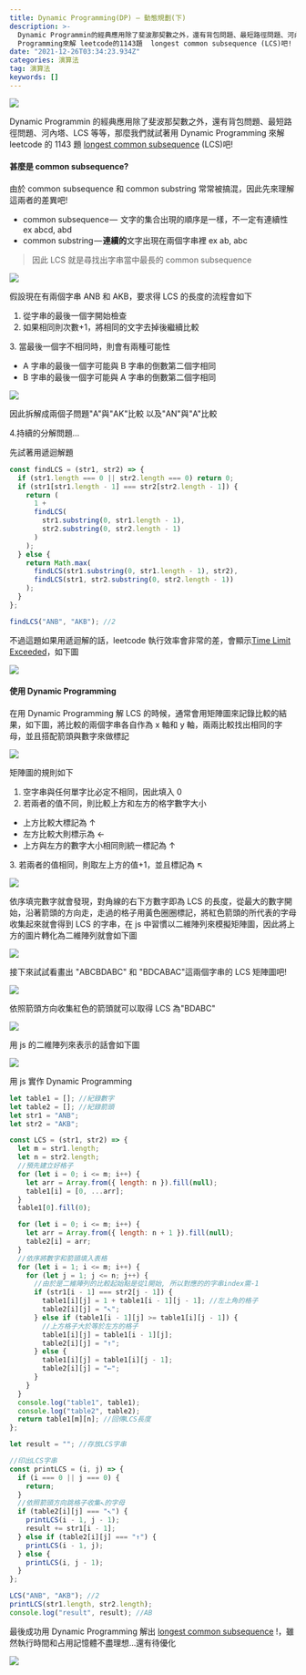 ```yaml
---
title: Dynamic Programming(DP) — 動態規劃(下)
description: >-
  Dynamic Programmin的經典應用除了斐波那契數之外，還有背包問題、最短路徑問題、河內塔、LCS等等，那麼我們就試著用Dynamic
  Programming來解 leetcode的1143題  longest common subsequence (LCS)吧!
date: "2021-12-26T03:34:23.934Z"
categories: 演算法
tag: 演算法
keywords: []
---
```


![](/img/1__LFHGdDxa6__RkEEgsYIt4Lg.jpeg)

Dynamic Programmin 的經典應用除了斐波那契數之外，還有背包問題、最短路徑問題、河內塔、LCS 等等，那麼我們就試著用 Dynamic Programming 來解 leetcode 的 1143 題 [longest common subsequence](https://leetcode.com/problems/longest-common-subsequence/) (LCS)吧!

#### 甚麼是 common subsequence?

由於 common subsequence 和 common substring 常常被搞混，因此先來理解這兩者的差異吧!

- common subsequence —  文字的集合出現的順序是一樣，不一定有連續性 ex abcd, abd
- common substring — **連續的**文字出現在兩個字串裡 ex ab, abc

> 因此 LCS 就是尋找出字串當中最長的 common subsequence

![](/img/1__SxopzgQOEsxYwo__1Cfe6MA.png)

假設現在有兩個字串 ANB 和 AKB，要求得 LCS 的長度的流程會如下

1.  從字串的最後一個字開始檢查
2.  如果相同則次數+1，將相同的文字去掉後繼續比較

3\. 當最後一個字不相同時，則會有兩種可能性

- A 字串的最後一個字可能與 B 字串的倒數第二個字相同
- B 字串的最後一個字可能與 A 字串的倒數第二個字相同

![](/img/1__NL4TeQfA2J2ye4dYSzncbg.png)

因此拆解成兩個子問題"A"與"AK"比較 以及"AN"與"A"比較

4.持續的分解問題…

先試著用遞迴解題

```javascript
const findLCS = (str1, str2) => {
  if (str1.length === 0 || str2.length === 0) return 0;
  if (str1[str1.length - 1] === str2[str2.length - 1]) {
    return (
      1 +
      findLCS(
        str1.substring(0, str1.length - 1),
        str2.substring(0, str2.length - 1)
      )
    );
  } else {
    return Math.max(
      findLCS(str1.substring(0, str1.length - 1), str2),
      findLCS(str1, str2.substring(0, str2.length - 1))
    );
  }
};

findLCS("ANB", "AKB"); //2
```

不過這題如果用遞迴解的話，leetcode 執行效率會非常的差，會顯示[Time Limit Exceeded](https://leetcode.com/submissions/detail/553641456/)，如下圖

![](/img/1__zAnjch92PQSShvFBmoPKwQ.png)

#### 使用 Dynamic Programming

在用 Dynamic Programming 解 LCS 的時候，通常會用矩陣圖來記錄比較的結果，如下圖，將比較的兩個字串各自作為 x 軸和 y 軸，兩兩比較找出相同的字母，並且搭配箭頭與數字來做標記

![](/img/1__AX0yw7j9aYCfz7N4tAPz3w.png)

矩陣圖的規則如下

1.  空字串與任何單字比必定不相同，因此填入 0
2.  若兩者的值不同，則比較上方和左方的格字數字大小

- 上方比較大標記為 ↑
- 左方比較大則標示為 ←
- 上方與左方的數字大小相同則統一標記為 ↑

3\. 若兩者的值相同，則取左上方的值+1，並且標記為 ↖

![](/img/1____l4xPf9RUbIWY45xf1uCtA.png)

依序填完數字就會發現，對角線的右下方數字即為 LCS 的長度，從最大的數字開始，沿著箭頭的方向走，走過的格子用黃色圈圈標記，將紅色箭頭的所代表的字母收集起來就會得到 LCS 的字串，在 js 中習慣以二維陣列來模擬矩陣圖，因此將上方的圖片轉化為二維陣列就會如下圖

![](/img/1__N7t8D1BGMV2DWEFMWoLzUA.png)

接下來試試看畫出 "ABCBDABC" 和 "BDCABAC"這兩個字串的 LCS 矩陣圖吧!

![](/img/1__1IDpSs6zgy0QYUmiUHc1mg.png)

依照箭頭方向收集紅色的箭頭就可以取得 LCS 為"BDABC"

![](/img/1__gYelOhaptP2UMiUToGHplQ.png)

用 js 的二維陣列來表示的話會如下圖

![](/img/1__s6OyOzzcjDs__BwnUpR8Tcw.png)

用 js 實作 Dynamic Programming

```javascript
let table1 = []; //紀錄數字
let table2 = []; //紀錄箭頭
let str1 = "ANB";
let str2 = "AKB";

const LCS = (str1, str2) => {
  let m = str1.length;
  let n = str2.length;
  //預先建立好格子
  for (let i = 0; i <= m; i++) {
    let arr = Array.from({ length: n }).fill(null);
    table1[i] = [0, ...arr];
  }
  table1[0].fill(0);

  for (let i = 0; i <= m; i++) {
    let arr = Array.from({ length: n + 1 }).fill(null);
    table2[i] = arr;
  }
  //依序將數字和箭頭填入表格
  for (let i = 1; i <= m; i++) {
    for (let j = 1; j <= n; j++) {
      //由於是二維陣列的比較起始點是從1開始, 所以對應的的字串index需-1
      if (str1[i - 1] === str2[j - 1]) {
        table1[i][j] = 1 + table1[i - 1][j - 1]; //左上角的格子
        table2[i][j] = "↖";
      } else if (table1[i - 1][j] >= table1[i][j - 1]) {
        //上方格子大於等於左方的格子
        table1[i][j] = table1[i - 1][j];
        table2[i][j] = "↑";
      } else {
        table1[i][j] = table1[i][j - 1];
        table2[i][j] = "←";
      }
    }
  }
  console.log("table1", table1);
  console.log("table2", table2);
  return table1[m][n]; //回傳LCS長度
};

let result = ""; //存放LCS字串

//印出LCS字串
const printLCS = (i, j) => {
  if (i === 0 || j === 0) {
    return;
  }
  //依照箭頭方向跳格子收集↖的字母
  if (table2[i][j] === "↖") {
    printLCS(i - 1, j - 1);
    result += str1[i - 1];
  } else if (table2[i][j] === "↑") {
    printLCS(i - 1, j);
  } else {
    printLCS(i, j - 1);
  }
};

LCS("ANB", "AKB"); //2
printLCS(str1.length, str2.length);
console.log("result", result); //AB
```

最後成功用 Dynamic Programming 解出 [longest common subsequence](https://leetcode.com/problems/longest-common-subsequence/) !，雖然執行時間和占用記憶體不盡理想…還有待優化

![](/img/1__NrykSzxaBGnI6PB0b1Htfg.png)

